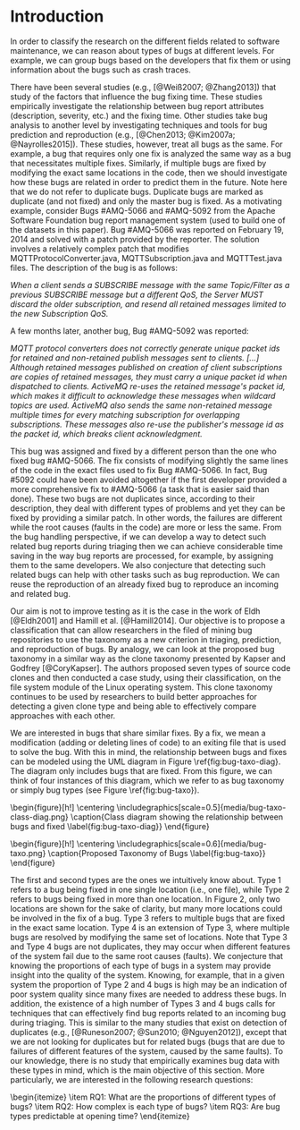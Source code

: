 # Introduction

In order to classify the research on the different fields related to software maintenance, we can reason about types of bugs at different levels. For
example, we can group bugs based on the developers that fix
them or using information about the bugs such as crash traces.

There have been several studies (e.g., [@Weiß2007; @Zhang2013]) that study of the factors that influence the bug fixing time.
These studies   empirically investigate the relationship between bug report attributes (description, severity, etc.) and the fixing time.
Other studies take bug analysis to another level by investigating techniques and tools for bug prediction and reproduction (e.g., [@Chen2013; @Kim2007a; @Nayrolles2015]).
These studies, however, treat all bugs as the same.
For example, a bug that requires only one fix is analyzed the same way as a bug that necessitates multiple fixes.
Similarly, if multiple bugs are fixed by modifying the exact same locations in the code, then we should investigate how these bugs are related in order to predict them in the future.
Note here that we do not refer to duplicate bugs.
Duplicate bugs are marked as duplicate (and not fixed) and only the master bug is fixed.
As a motivating example, consider Bugs #AMQ-5066 and #AMQ-5092 from the Apache Software Foundation bug report management system (used to build one of the datasets in this paper).
Bug #AMQ-5066 was reported on February 19, 2014 and solved with a patch provided by the reporter.
The solution involves a relatively complex patch that modifies MQTTProtocolConverter.java, MQTTSubscription.java and MQTTTest.java files.
The description of the bug is as follows:

*When a client sends a SUBSCRIBE message with the same Topic/Filter as a previous SUBSCRIBE message but a different QoS, the Server MUST discard the older subscription, and resend all retained messages limited to the new Subscription QoS.*

A few months later, another bug, Bug #AMQ-5092 was reported:

*MQTT protocol converters does not correctly generate unique packet ids for retained and non-retained publish messages sent to clients. [...] Although retained messages published on creation of client subscriptions are copies of retained messages, they must carry a unique packet id when dispatched to clients. ActiveMQ re-uses the retained message's packet id, which makes it difficult to  acknowledge these messages when wildcard topics are used. ActiveMQ also sends the same non-retained message multiple times for every matching subscription for overlapping subscriptions. These messages also re-use the publisher's message id as the packet id, which breaks client acknowledgment.*

This bug was assigned and fixed by a different person than the one who fixed bug #AMQ-5066.
The fix consists of modifying slightly the same lines of the code in the exact files used to fix Bug #AMQ-5066.
In fact, Bug #5092 could have been avoided altogether if the first developer provided a more comprehensive fix to #AMQ-5066 (a task that is easier said than done).
These two bugs are not duplicates since, according to their description, they deal with different types of problems and yet they can be fixed by providing a similar patch.
In other words, the failures are different while the root causes (faults in the code) are more or less the same.
From the bug handling perspective, if we can develop a way to detect such related bug reports during triaging then we can achieve considerable time saving in the way bug reports are processed, for example, by assigning them to the same developers.
We also conjecture that detecting such related bugs can help with other tasks such as bug reproduction.
We can  reuse the reproduction of an already fixed bug to reproduce an incoming and related bug.

Our aim is not to improve testing as it is the case in the work of Eldh [@Eldh2001] and Hamill et al. [@Hamill2014].
Our objective is to propose a classification that can allow researchers in the filed of mining bug repositories to use the taxonomy as a new criterion in triaging, prediction, and reproduction of bugs.
By analogy, we can look at the proposed bug taxonomy in a similar way as the clone taxonomy presented by Kapser and Godfrey [@CoryKapser].
The authors proposed seven types of source code clones and then conducted a case study, using their classification, on the file system module of the Linux operating system.
This clone taxonomy continues to be used by researchers to build better approaches for detecting a given clone type and being able to effectively compare approaches with each other.

We are interested in bugs that share similar fixes.
By a fix, we mean a modification (adding or deleting lines of code) to an exiting file that is used to solve the bug. 
With this in mind, the relationship between bugs and fixes can be modeled using the UML diagram in Figure \ref{fig:bug-taxo-diag}. 
The diagram only includes bugs that are fixed. 
From this figure, we can think of four instances of this diagram, which we refer to as bug taxonomy or simply bug types (see Figure \ref{fig:bug-taxo}).

\begin{figure}[h!]
  \centering
    \includegraphics[scale=0.5]{media/bug-taxo-class-diag.png}
    \caption{Class diagram showing the relationship between bugs and fixed
    \label{fig:bug-taxo-diag}}
\end{figure}


\begin{figure}[h!]
  \centering
    \includegraphics[scale=0.6]{media/bug-taxo.png}
    \caption{Proposed Taxonomy of Bugs
    \label{fig:bug-taxo}}
\end{figure}


The first and second types are the ones we intuitively know about.
Type 1 refers to a bug being fixed in one single location (i.e., one file), while Type 2 refers to bugs being fixed in more than one location.
In Figure 2, only two locations are shown for the sake of clarity, but many more locations could be involved in the fix of a bug.
Type 3 refers to multiple bugs that are fixed in the exact same location.
Type 4 is an extension of Type 3, where multiple bugs are resolved by modifying the same set of locations.
Note that Type 3 and Type 4 bugs are not duplicates, they may occur when different features of the system fail due to the same root causes (faults).
We conjecture that knowing the proportions of each type of bugs in a system may provide insight into the quality of the system.
Knowing, for example, that in a given system the proportion of Type 2 and 4 bugs is high may be an indication of poor system quality since many fixes are needed to address these bugs.
In addition, the existence of a high number of Types 3 and 4 bugs calls for techniques that can effectively find bug reports related to an incoming bug during triaging.
This is similar to the many studies that exist on detection of duplicates (e.g., [@Runeson2007; @Sun2010; @Nguyen2012]), except that we are not looking for duplicates but for related bugs (bugs that are due to failures of different features of the system, caused by the same faults).
To our knowledge, there is no study that empirically examines bug data with these types in mind, which is the main objective of this section.
More particularly, we are interested in the following research questions:

\begin{itemize}
	\item RQ1: What are the proportions of different types of bugs?
	\item RQ2: How complex is each type of bugs?
	\item RQ3: Are bug types predictable at opening time?
\end{itemize}

